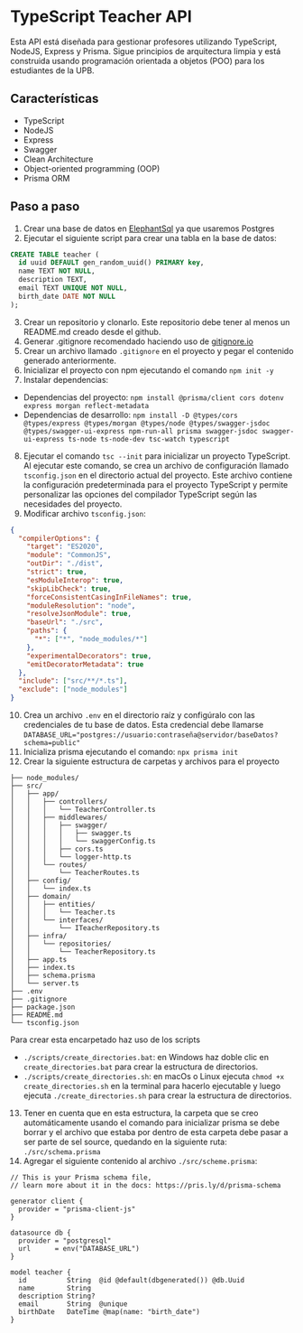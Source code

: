 # TypeScript Teacher API

Esta API está diseñada para gestionar profesores utilizando TypeScript, NodeJS, Express y Prisma. Sigue principios de arquitectura limpia y está construida usando programación orientada a objetos (POO) para los estudiantes de la UPB.

## Características

- TypeScript
- NodeJS
- Express
- Swagger
- Clean Architecture
- Object-oriented programming (OOP)
- Prisma ORM

## Paso a paso

1. Crear una base de datos en [ElephantSql](https://www.elephantsql.com/) ya que usaremos Postgres
2. Ejecutar el siguiente script para crear una tabla en la base de datos:
```sql
CREATE TABLE teacher (
  id uuid DEFAULT gen_random_uuid() PRIMARY key,
  name TEXT NOT NULL,
  description TEXT,
  email TEXT UNIQUE NOT NULL,
  birth_date DATE NOT NULL
);
```
3. Crear un repositorio y clonarlo. Este repositorio debe tener al menos un README.md creado desde el github.
4. Generar .gitignore recomendado haciendo uso de [gitignore.io](https://www.toptal.com/developers/gitignore/api/windows,linux,macos,node)
5. Crear un archivo llamado `.gitignore` en el proyecto y pegar el contenido generado anteriormente.
6. Inicializar el proyecto con npm ejecutando el comando `npm init -y`
7. Instalar dependencias:
 - Dependencias del proyecto: `npm install @prisma/client cors dotenv express morgan reflect-metadata`
 - Dependencias de desarrollo: `npm install -D @types/cors @types/express @types/morgan @types/node @types/swagger-jsdoc @types/swagger-ui-express npm-run-all prisma swagger-jsdoc swagger-ui-express ts-node ts-node-dev tsc-watch typescript`
8. Ejecutar el comando `tsc --init` para inicializar un proyecto TypeScript. Al ejecutar este comando, se crea un archivo de configuración llamado `tsconfig.json` en el directorio actual del proyecto. Este archivo contiene la configuración predeterminada para el proyecto TypeScript y permite personalizar las opciones del compilador TypeScript según las necesidades del proyecto.
9. Modificar archivo `tsconfig.json`:
```json
{
  "compilerOptions": {
    "target": "ES2020",
    "module": "CommonJS",
    "outDir": "./dist",
    "strict": true,
    "esModuleInterop": true,
    "skipLibCheck": true,
    "forceConsistentCasingInFileNames": true,
    "moduleResolution": "node",
    "resolveJsonModule": true,
    "baseUrl": "./src",
    "paths": {
      "*": ["*", "node_modules/*"]
    },
    "experimentalDecorators": true,
    "emitDecoratorMetadata": true
  },
  "include": ["src/**/*.ts"],
  "exclude": ["node_modules"]
}
```
10. Crea un archivo `.env` en el directorio raíz y configúralo con las credenciales de tu base de datos. Esta credencial debe llamarse `DATABASE_URL="postgres://usuario:contraseña@servidor/baseDatos?schema=public"`
11. Inicializa prisma ejecutando el comando: `npx prisma init`
12. Crear la siguiente estructura de carpetas y archivos para el proyecto
```
├── node_modules/
├── src/
│   ├── app/
│   │   ├── controllers/
│   │   │   └── TeacherController.ts
│   │   ├── middlewares/
│   │   │   ├── swagger/
│   │   │   │   ├── swagger.ts
│   │   │   │   └── swaggerConfig.ts
│   │   │   ├── cors.ts
│   │   │   └── logger-http.ts
│   │   └── routes/
│   │       └── TeacherRoutes.ts
│   ├── config/
│   │   └── index.ts
│   ├── domain/
│   │   ├── entities/
│   │   │   └── Teacher.ts
│   │   └── interfaces/
│   │       └── ITeacherRepository.ts
│   ├── infra/
│   │   └── repositories/
│   │       └── TeacherRepository.ts
│   ├── app.ts
│   ├── index.ts
│   ├── schema.prisma
│   └── server.ts
├── .env
├── .gitignore
├── package.json
├── README.md
└── tsconfig.json
```
Para crear esta encarpetado haz uso de los scripts
- `./scripts/create_directories.bat`: en Windows haz doble clic en `create_directories.bat` para crear la estructura de directorios.
- `./scripts/create_directories.sh`: en macOs o Linux ejecuta `chmod +x create_directories.sh` en la terminal para hacerlo ejecutable y luego ejecuta `./create_directories.sh` para crear la estructura de directorios.

13. Tener en cuenta que en esta estructura, la carpeta que se creo automáticamente usando el comando para inicializar prisma se debe borrar y el archivo que estaba por dentro de esta carpeta debe pasar a ser parte de sel source, quedando en la siguiente ruta: `./src/schema.prisma`
14. Agregar el siguiente contenido al archivo `./src/scheme.prisma`:
```
// This is your Prisma schema file,
// learn more about it in the docs: https://pris.ly/d/prisma-schema

generator client {
  provider = "prisma-client-js"
}

datasource db {
  provider = "postgresql"
  url      = env("DATABASE_URL")
}

model teacher {
  id          String  @id @default(dbgenerated()) @db.Uuid
  name        String
  description String?
  email       String  @unique
  birthDate   DateTime @map(name: "birth_date")
}
```